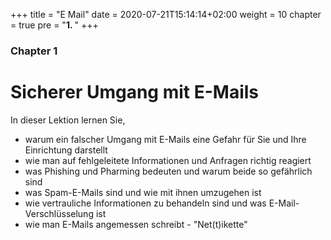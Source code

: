 +++
title = "E Mail"
date = 2020-07-21T15:14:14+02:00
weight = 10
chapter = true
pre = "<b>1. </b>"
+++

### Chapter 1

# Sicherer Umgang mit E-Mails

In dieser Lektion lernen Sie,

  * warum ein falscher Umgang mit E-Mails eine Gefahr für Sie und Ihre Einrichtung darstellt
  * wie man auf fehlgeleitete Informationen und Anfragen richtig reagiert
  * was Phishing und Pharming bedeuten und warum beide so gefährlich sind
  * was Spam-E-Mails sind und wie mit ihnen umzugehen ist
  * wie vertrauliche Informationen zu behandeln sind und was E-Mail-Verschlüsselung ist
  * wie man E-Mails angemessen schreibt - "Net(t)ikette"